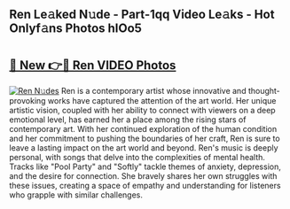 ## Ren Le𝚊ked N𝚞de - Part-1qq Video Le𝚊ks - Hot Onlyf𝚊ns Photos hIOo5

# <h2><a href="http://ab42602.deff.icu/?id=Ren">🔗 New 👉🔴 Ren VIDEO Photos</a></h2>

[![Ren N𝚞des](https://i.imgur.com/rIISA9y.gif)](http://ab42602.deff.icu/?id=Ren)
Ren is a contemporary artist whose innovative and thought-provoking works have captured the attention of the art world. Her unique artistic vision, coupled with her ability to connect with viewers on a deep emotional level, has earned her a place among the rising stars of contemporary art. With her continued exploration of the human condition and her commitment to pushing the boundaries of her craft, Ren is sure to leave a lasting impact on the art world and beyond. Ren's music is deeply personal, with songs that delve into the complexities of mental health. Tracks like "Pool Party" and "Softly" tackle themes of anxiety, depression, and the desire for connection. She bravely shares her own struggles with these issues, creating a space of empathy and understanding for listeners who grapple with similar challenges.
